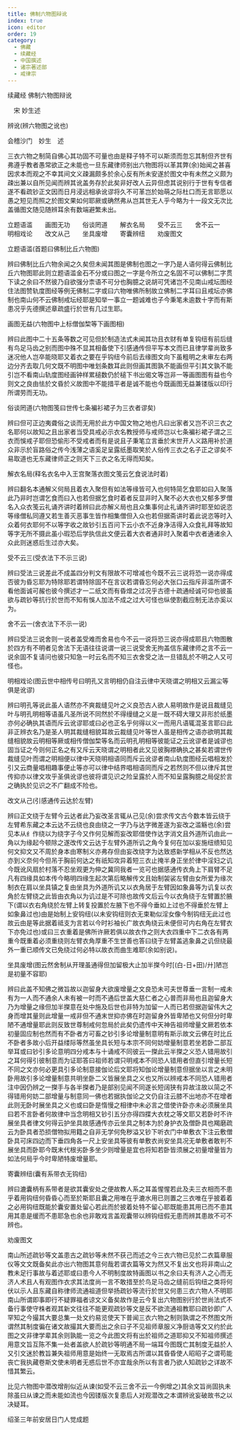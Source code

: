 ```yaml
---
title: 佛制六物图辩讹
index: true
icon: editor
order: 19
category:
  - 佛藏
  - 续藏经
  - 中国撰述
  - 诸宗著述部
  - 戒律宗
---
```


续藏经   佛制六物图辩讹  

　宋 妙生述  

辨讹(辨六物图之讹也)  

会稽沙门　妙生　述  

三衣六物之制简自佛心其功固不可量也由是释子特不可以斯须而忽忘其制但齐世有弗遵乎教者愚常欲正之未能也一旦东藏律师别出六物图将以革其弊(余)始闻之甚喜因求本而观之不幸其间文义疎漏颇多於余心反有所未安遂於图文中有未然之义颇为疎出兼以自所见闻而辨其讹盖务存於此矣非好改人云异但虑其说别行于世有专信者遂不看疏钞正文因而日月浸远相承讹谬将久不可革岂於始萌之际杜口而无言耶愿以愚之短见而照之於图文果如何耶厥或确然弗从岂其世无人乎今略为十一段文无次比盖循图文随见随辨耳余有数端避繁未出。  

立题语滥　　画图无功　　俗谈罔道　　解衣名局　　受不云三　　舍不云一　　明相戏论　　改文从己　　坐具废增　　寄囊辨纽　　劝废图文  

立题语滥(首题曰佛制比丘六物图)  

辨曰佛制比丘六物余闻之久矣但未闻其图是佛制也图之一字乃是人语何得云佛制比丘六物图耶此则立题语滥金石不分或曰图之一字是今所立之名固不可以佛制二字贯下读之余曰不然彼乃自欲强分柰语不可分也胸臆之说胡可凭诸岂不见南山戒坛图经住法图赞轨度图经等例无佛制二字或曰六物唯佛所制故立佛制二字耳曰且戒坛亦佛制也南山何不云佛制戒坛经耶是知举一事立一题诚难也子今秉笔未逾数十字而有斯患况乎先德撰述章疏盛行於世有几过生耶。  

画图无益(六物图中上标僧伽棃等下画图相)  

辨曰此图中二十五条等数之可见但於制造法式未闻其功且衣财有单复钩纽有前后缝有鸟足马齿之别而图中殊不显其相备使下引感通传但平写本文而已且律学辈尚致多迷况他人岂卒能晓耶又着衣之要在乎钩纽今前后去缘图文向下虽粗明之未审左右两边分齐去取几何文既不明图中唯划条数耳此则但画其图孰不能画但平引其文孰不能引岂不看南山轨度图经画钟样累槌数仍於槌下书出偈文等岂非一等画图图有益也今则文之良由怯於文昏於义故图中不能措平者是诚不能也今既画图无益兼镂版以印行所谓劳而无功。  

俗谈罔道(六物图笺曰世传七条褊衫裙子为三衣者谬矣)  

辨曰但可正边夷聋俗之谈而无用於此方中国文物之地也凡曰出家者又岂不识三衣之名耶何以故知之且出家者当受具戒必示衣名教授师与戒师岂以七条褊衫裙子谓之三衣而悞戒子耶但恐偷形不受戒者而有是说且子秉笔立言垂於末世开人义路用补於道众非示於盲路俗之传今浅薄之语奚足呈露纸墨取笑於人俗传三衣之名子正之谬矣不易取道也无东藏律师正之则天下三衣之名无得而知矣。  

解衣名局(释名衣名中入王宫聚落衣图文笺云乞食说法时着)  

辨曰翻名本通解义何局且着衣入聚但有如法等缘皆可入也何特简乞食耶如曰入聚落此乃非时岂谓乞食而曰入也若但据乞食时着者反显非时入聚不必大衣也又郁多罗僧名入众衣笺云礼诵齐讲时着辨曰此亦解义局也且众集事何止礼诵齐讲时耶至如说恣等缘僧私同遵又若生善灭恶事生皆作相集僧但入众也若但据斋讲时着此说恣等时入众着何衣耶何不以等字收之故钞引五百问下云小衣不近身净洁得入众食礼拜等故知等字无所不摄此虽小瑕恐后学执信此文便云着大衣者通非时入聚着中衣者通诸余入众此则迷惑后生过亦大矣。  

受不云三(受衣法下不示三说)  

辨曰受法三说差此不成盖四分判文有限故不可增减也今既不云三说将恐一说亦得成否彼为昏忘耶为特除耶若谓特除固不在言议若谓昏忘何必大张口云指斥非滥所谓不看他面诚可赧也彼今撰述才一二纸文而有昏熷之过况乎古德十疏通经诚可仰也彼虽欲与疏钞等抗行於世而不知有悞人加法不成之过大可怪也纵使割截应制无法亦奚以为。  

舍不云一(舍衣法下不示一说)  

辨曰受法三说舍则一说者盖受难而舍易也今不云一说将恐三说亦得成耶且六物图散於四方有不明者见舍法下无语往往说谓一说三说受舍无拘盖信东藏律师之言不云一说余固不复请问也彼只知急一时云名而不知三衣舍受之法一旦错乱於不明之人又可怪也。  

明相戏论(图云世中相传号曰明孔又言明相仍自注云律中天晓谓之明相又云漏尘等俱是讹谬)  

辨曰明孔等说此虽人语然亦不爽裁缝见叶之义良恐古人欲人易明故作是说且裁缝见叶与明孔明相等语虽凡圣所说不同然於不得缦缝之义是一既不碍大理又非形於纸墨亦何必确执其语而斥云讹谬耶或曰必也正名乎何得以义一而用凡语辄混圣言耶曰此非正辨衣名乃是圣人明其裁缝相貌耳故云裁缝见叶等世人虽是相传之语亦欲明其裁缝相貌故云明相等厥或相传僧伽棃等名而云明孔明相等彼能证之云讹谬者是诚谬也固当证之今则何正名之有又斥云天晓谓之明相者此又见彼胸襟确执之甚矣若谓世传裁缝见叶而谓之明相便以律中天晓明相语同而斥云讹谬者南山轨度图经云唱相发於引又云商量唱相趣事便止等亦可以律中结界唱相语同而斥之若然则不但以律斥其世传抑亦以律文攻乎圣俱讹谬也彼将谓见识之险呈露於人而不知呈露胸臆之局促於言之确执於见识之不广翻成不险也。  

改文从己(引感通传云达於左臂)  

辨曰正文绕于左臂今云达者此乃妄改圣言辄从己见(余)尝求传文古今数本皆云绕于左臂希东藏之本云达不云绕也良由绕之一字乃与达字微差遂为妄改之滥觞也(余)尝见本从纟作绕以为绕字子今又作何见解而妄改耶借使作达字消文且外道所讥由此一角以为缘起今顿除之遂改传文云达于左臂外道所讥之角今复何在加以妄施纽缋知见何文抑文又不周於身本由寒制义亦弗存但由妄改绕字为达致惑新学相从不反也然达亦到义奈何今但吊于胸前何达之有祇知攻异着短三衣止掩半身正坐於律中淫妇之讥今既讹风扇於村落不忍坐观更为伸之冀同我者一览可也据感通传衣角上下肩臂不足凡有四缘具如本传今略明四缘生起次第后略解传文且始制袈裟左臂由女所爱为缘次制衣在肩以坐具镇之复由坐具为外道所讥又以衣角居于左臂因如象鼻等为讥复以衣角於左臂绕之此皆由衣角以为讥过是不可除也故传文后云今以衣角绕于左臂置於腋下(谓以衣右角绕於左臂上转复投置於左腋下也不得今垂如上过也不得垂於左臂上如象鼻过也)由是始制上安钩纽(以未安钩纽则衣无束勒似淫女像今制钩纽无此过也故云由是等此据着祗支为言若以今时衫袖长广故衣角绕云未便但可内右角在左臂衣下亦免过也)或曰三衣重着是佛所许厥若俱以故衣作之则大衣四重中下二衣各有两重今既重着必须重绕则左臂衣角厚重不生世善也答曰绕于左臂盖逃象鼻之讥但绕最外一重已顺传文已免绕过何必特以故衣而曲生难耶(余如别说)。  

坐具废增(图云然舍制从开理虽通得但加留极大止加半搩今时[(白-日+田)/廾]陋岂是初量不容耶)  

辨曰此盖不知佛之微旨故以迦留身大欲废增量之文良恐未可夫世尊垂一言制一戒未有为一人而不通余人未有被一时而不通后世盖大慈仁者之心普而非局也且迦留身大乃为增量之缘但加半搩意在处中施及后世也非特为加留一人而已若但据迦留伟大之身而增其量则此增量一戒非但不通末世抑亦佛在时迦留身外皆卑陋也又何但分时卑陋不通增量耶此则反致世尊制戒何忽局於此矣仍遗传中天神告祖师增量文厥若依本初量固应制也然而有不卧者方可畜之钞引多论增量制意明有斯示故文云佛在时比丘不卧者多故小后开益缕际等然虽坐具长短与本宗不同何妨增量制意若坐若卧二部互举耳或曰钞引多论意明四分戒本与十诵戒不同彼云一搩此云半搩之义恐人错用故引之耳何得引彼制意而为证耶答曰祖师若谓只明戒本不同恐人错用者但直引增量长短不同之文亦何必更具引多论制意接伽论后文耶将知伽论增量制意但据坐以言之未明卧用故引多论增量制意共明坐卧二义皆展坐具之义也又所以辨戒本不同恐人错用者注中因仍辨之一搩手与各半搩者乃是部别见闻不同遂长短阔狭有异故注故以简之不得错用何妨二部增量与制意同一佛也若据执伽论之文仍自注云膝不出地亦不在增者此则无卧时展坐具之义也或曰卧是惰慢之相律中未必言之借使许卧亦未必须展坐具曰若不言卧者何故律中当念明相又钞引五分亦得四揲大衣枕之等文耶又若卧时不许展坐具者律文何得云护坐具故感通传亦云坐具之制本为於身护衣及僧卧具也羯磨疏云为卧具者恐损僧物拟用籍之自非无学何免秽溢又钞下听衣门中单敷衣下注云敷僧卧具可床四边而下垂四角各一尺上安坐具等彼有单敷衣尚安坐具况无单敷者敢判不展坐具而卧耶今既末代根劣卧多坐少则增量是宜也将知若卧皆须展之初量增量皆为如法何局乎今时卑陋特废增量耶。  

寄囊辨纽(囊有系带衣无钩纽)  

辨曰漉囊柄有系带者是欲其囊安处之便故教人系之耳盖惺惺若此及夫三衣相而不患乎着用钩纽何昏昏心而至於斯耶且囊之用唯在乎漉水用已则置之三衣唯在乎披着着之必用钩纽既能於囊安置处留心若此而於披着处特不留心耶既能患其用已而不患其用其患是缓而不患耶急也余也非敢戏言盖观囊带以辨钩纽假无患而辨其患故不可不辨也。  

劝废图文  

南山所述疏钞等文盖患古之疏钞等未然不获己而述之今三衣六物已见於二衣篇章服仪等文文既备矣此亦出六物图其意何哉若谓衣篇等文为然又不复出文也将非南山之教未足行事故与着述耶或曰患今人不明制度故特画图以书之余曰夫有济人之心而无济人术且人有观图作衣求其法度尚一言不敢措至於鸟足马齿之缝前后钩纽之类将何伏以示人且东藏自称律师流通祖道但举扬疏钞等流行於世又何患三衣六物人不明耶南山所谓即事即行不疑罪福者谅文义备矣故作是云今复出六物图别行於世尚法式不备行事使守株者观其新文往往不能更观疏钞等文是反不欲流通祖教耶曰疏钞即广人罕知之今撮其大要总集一处文约易览使天下普闻三衣六物之制则孰谓之不然图文所谓然其制度徧在诸文故撮其大要而出之余曰子不见祖师章服义净厨诰等文又约於此图之文非律学辈其余则孰能一览之今此图文将有出於祖师之道耶抑又不知祖师撰述用意文旨互陈不集一处者盖欲人於疏钞等明通不局一端耳今图既亡其制度无益於人又引文迷於教旨兼失祖师用意是始终一无取焉古所谓以其昏昏使人昭昭子之谓苟能丧亡我执藏卷斯文使未明者无惑后世不亦宜哉余所以有言者乃欲人知疏钞之详故不惜其繁云。  

比见六物图中潜改增削似近从谏(如受不云三舍不云一今例增之)其余文旨尚固执未除虽曰从谏之而未能如流也今因镂版次复患后人对观潜改之本谓辨讹妄破故书之以决疑耳。  

绍圣三年前安居日门人觉成题  

